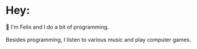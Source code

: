 # Hey:
🔭 I'm Felix and I do a bit of programming. <br><br> Besides programming, I listen to various music and play computer games.
<br><br>
